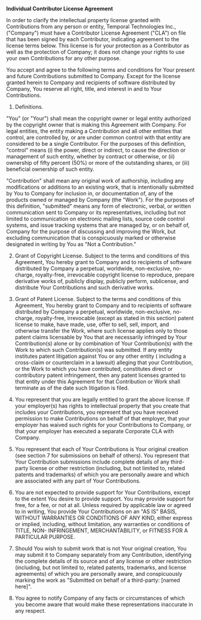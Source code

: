 **Individual Contributor License Agreement**

In order to clarify the intellectual property license granted with Contributions from any person or entity, Temporal
Technologies Inc.,  ("Company") must have a Contributor License Agreement ("CLA") on file that has been signed by each
Contributor, indicating agreement to the license terms below. This license is for your protection as a Contributor as
well as the protection of Company; it does not change your rights to use your own Contributions for any other purpose.

You accept and agree to the following terms and conditions for Your present and future Contributions submitted to
Company. Except for the license granted herein to Company and recipients of software distributed by Company, You reserve
all right, title, and interest in and to Your Contributions.

1. Definitions.

"You" (or "Your") shall mean the copyright owner or legal entity authorized by the copyright owner that is making this
Agreement with Company. For legal entities, the entity making a Contribution and all other entities that control, are
controlled by, or are under common control with that entity are considered to be a single Contributor. For the purposes
of this definition, "control" means (i) the power, direct or indirect, to cause the direction or management of such
entity, whether by contract or otherwise, or (ii) ownership of fifty percent (50%) or more of the outstanding shares,
or (iii) beneficial ownership of such entity.

"Contribution" shall mean any original work of authorship, including any modifications or additions to an existing work,
that is intentionally submitted by You to Company for inclusion in, or documentation of, any of the products owned or
managed by Company (the "Work"). For the purposes of this definition, "submitted" means any form of electronic, verbal,
or written communication sent to Company or its representatives, including but not limited to communication on
electronic mailing lists, source code control systems, and issue tracking systems that are managed by, or on behalf of,
Company for the purpose of discussing and improving the Work, but excluding communication that is conspicuously marked
or otherwise designated in writing by You as "Not a Contribution."

2. Grant of Copyright License. Subject to the terms and conditions of this Agreement, You hereby grant to Company and to
   recipients of software distributed by Company a perpetual, worldwide, non-exclusive, no-charge, royalty-free,
   irrevocable copyright license to reproduce, prepare derivative works of, publicly display, publicly perform,
   sublicense, and distribute Your Contributions and such derivative works.

3. Grant of Patent License. Subject to the terms and conditions of this Agreement, You hereby grant to Company and to
   recipients of software distributed by Company a perpetual, worldwide, non-exclusive, no-charge, royalty-free,
   irrevocable (except as stated in this section) patent license to make, have made, use, offer to sell, sell, import,
   and otherwise transfer the Work, where such license applies only to those patent claims licensable by You that are
   necessarily infringed by Your Contribution(s) alone or by combination of Your Contribution(s) with the Work to which
   such Contribution(s) was submitted. If any entity institutes patent litigation against You or any other entity (
   including a cross-claim or counterclaim in a lawsuit) alleging that your Contribution, or the Work to which you have
   contributed, constitutes direct or contributory patent infringement, then any patent licenses granted to that entity
   under this Agreement for that Contribution or Work shall terminate as of the date such litigation is filed.

4. You represent that you are legally entitled to grant the above license. If your employer(s) has rights to
   intellectual property that you create that includes your Contributions, you represent that you have received
   permission to make Contributions on behalf of that employer, that your employer has waived such rights for your
   Contributions to Company, or that your employer has executed a separate Corporate CLA with Company.

5. You represent that each of Your Contributions is Your original creation (see section 7 for submissions on behalf of
   others). You represent that Your Contribution submissions include complete details of any third-party license or
   other restriction (including, but not limited to, related patents and trademarks) of which you are personally aware
   and which are associated with any part of Your Contributions.

6. You are not expected to provide support for Your Contributions, except to the extent You desire to provide support.
   You may provide support for free, for a fee, or not at all. Unless required by applicable law or agreed to in
   writing, You provide Your Contributions on an "AS IS" BASIS, WITHOUT WARRANTIES OR CONDITIONS OF ANY KIND, either
   express or implied, including, without limitation, any warranties or conditions of TITLE, NON- INFRINGEMENT,
   MERCHANTABILITY, or FITNESS FOR A PARTICULAR PURPOSE.

7. Should You wish to submit work that is not Your original creation, You may submit it to Company separately from any
   Contribution, identifying the complete details of its source and of any license or other restriction (including, but
   not limited to, related patents, trademarks, and license agreements) of which you are personally aware, and
   conspicuously marking the work as "Submitted on behalf of a third-party: [named here]".

8. You agree to notify Company of any facts or circumstances of which you become aware that would make these
   representations inaccurate in any respect.